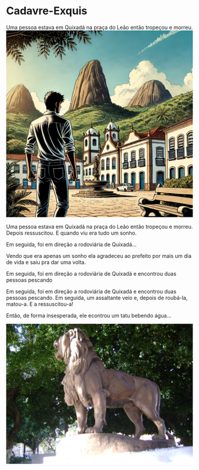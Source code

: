 # Cadavre-Exquis

Uma pessoa estava em Quixadá na praça do Leão então tropeçou e morreu.
![dead](./image.webp)

Uma pessoa estava em Quixadá na praça do Leão então tropeçou e morreu. Depois ressuscitou. E quando viu era tudo um sonho.

Em seguida, foi em direção a rodoviária de Quixadá...

Vendo que era apenas um sonho ela agradeceu ao prefeito por mais um dia de vida e saiu pra dar uma volta.

Em seguida, foi em direção a rodoviária de Quixadá e encontrou duas pessoas pescando

Em seguida, foi em direção a rodoviária de Quixadá e encontrou duas pessoas pescando. Em seguida, um assaltante veio e, depois de roubá-la, matou-a. E a ressuscitou-a!

Então, de forma insesperada, ele econtrou um tatu bebendo água...

![alt text](https://github.com/UFC-Dev-Web-2024-2/Cadavre-Exquis/blob/main/igrejas%20029.jpg?raw=true)


